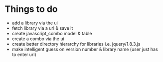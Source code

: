 Things to do
============

* add a library via the ui
 * fetch library via a url & save it 
* create javascript_combo model & table
* create a combo via the ui
* create better directory hierarchy for libraries i.e. jquery/1.8.3.js
* make intelligent guess on version number & library name (user just has to enter url)

